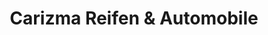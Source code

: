 ---
title: "Carizma Reifen & Automobile"
url: /nuernberg/carizma-reifen-und-automobile/
shop: Reifen
---